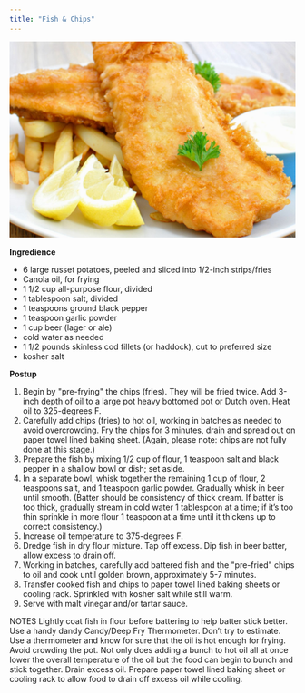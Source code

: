 ```yaml
---
title: "Fish & Chips"
---
```


![Fish & Chips](./images/fishChips.jpg)

**Ingredience**

- 6 large russet potatoes, peeled and sliced into 1/2-inch strips/fries
- Canola oil, for frying
- 1 1/2 cup all-purpose flour, divided
- 1 tablespoon salt, divided
- 1 teaspoons ground black pepper
- 1 teaspoon garlic powder
- 1 cup beer (lager or ale)
- cold water as needed
- 1 1/2 pounds skinless cod fillets (or haddock), cut to preferred size
- kosher salt

**Postup**

1. Begin by "pre-frying" the chips (fries). They will be fried twice. Add 3-inch depth of oil to a large pot heavy bottomed pot or Dutch oven. Heat oil to 325-degrees F.
2. Carefully add chips (fries) to hot oil, working in batches as needed to avoid overcrowding. Fry the chips for 3 minutes, drain and spread out on paper towel lined baking sheet. (Again, please note: chips are not fully done at this stage.)
3. Prepare the fish by mixing 1/2 cup of flour, 1 teaspoon salt and black pepper in a shallow bowl or dish; set aside.
4. In a separate bowl, whisk together the remaining 1 cup of flour, 2 teaspoons salt, and 1 teaspoon garlic powder. Gradually whisk in beer until smooth. (Batter should be consistency of thick cream. If batter is too thick, gradually stream in cold water 1 tablespoon at a time; if it’s too thin sprinkle in more flour 1 teaspoon at a time until it thickens up to correct consistency.)
5. Increase oil temperature to 375-degrees F.
6. Dredge fish in dry flour mixture. Tap off excess. Dip fish in beer batter, allow excess to drain off.
7. Working in batches, carefully add battered fish and the "pre-fried" chips to oil and cook until golden brown, approximately 5-7 minutes.
8. Transfer cooked fish and chips to paper towel lined baking sheets or cooling rack. Sprinkled with kosher salt while still warm.
9. Serve with malt vinegar and/or tartar sauce.

NOTES
Lightly coat fish in flour before battering to help batter stick better. Use a handy dandy Candy/Deep Fry Thermometer. Don’t try to estimate. Use a thermometer and know for sure that the oil is hot enough for frying. Avoid crowding the pot. Not only does adding a bunch to hot oil all at once lower the overall temperature of the oil but the food can begin to bunch and stick together. Drain excess oil. Prepare paper towel lined baking sheet or cooling rack to allow food to drain off excess oil while cooling.
